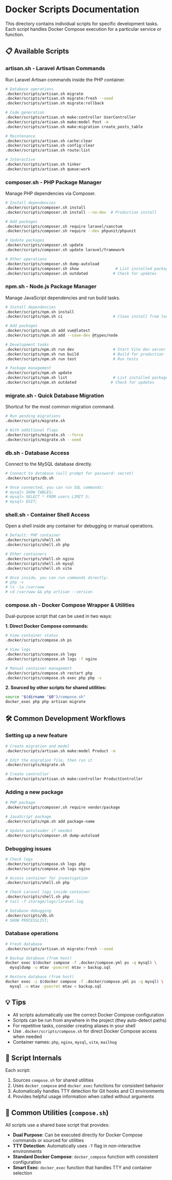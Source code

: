 # Docker Scripts Documentation

This directory contains individual scripts for specific development tasks. Each script handles Docker Compose execution for a particular service or function.

## 📋 Available Scripts

### artisan.sh - Laravel Artisan Commands

Run Laravel Artisan commands inside the PHP container.

```bash
# Database operations
.docker/scripts/artisan.sh migrate
.docker/scripts/artisan.sh migrate:fresh --seed
.docker/scripts/artisan.sh migrate:rollback

# Code generation
.docker/scripts/artisan.sh make:controller UserController
.docker/scripts/artisan.sh make:model Post -m
.docker/scripts/artisan.sh make:migration create_posts_table

# Maintenance
.docker/scripts/artisan.sh cache:clear
.docker/scripts/artisan.sh config:clear
.docker/scripts/artisan.sh route:list

# Interactive
.docker/scripts/artisan.sh tinker
.docker/scripts/artisan.sh queue:work
```

### composer.sh - PHP Package Manager

Manage PHP dependencies via Composer.

```bash
# Install dependencies
.docker/scripts/composer.sh install
.docker/scripts/composer.sh install --no-dev  # Production install

# Add packages
.docker/scripts/composer.sh require laravel/sanctum
.docker/scripts/composer.sh require --dev phpunit/phpunit

# Update packages
.docker/scripts/composer.sh update
.docker/scripts/composer.sh update laravel/framework

# Other operations
.docker/scripts/composer.sh dump-autoload
.docker/scripts/composer.sh show                # List installed packages
.docker/scripts/composer.sh outdated           # Check for updates
```

### npm.sh - Node.js Package Manager

Manage JavaScript dependencies and run build tasks.

```bash
# Install dependencies
.docker/scripts/npm.sh install
.docker/scripts/npm.sh ci                      # Clean install from lockfile

# Add packages
.docker/scripts/npm.sh add vue@latest
.docker/scripts/npm.sh add --save-dev @types/node

# Development tasks
.docker/scripts/npm.sh run dev                 # Start Vite dev server
.docker/scripts/npm.sh run build               # Build for production
.docker/scripts/npm.sh run test                # Run tests

# Package management
.docker/scripts/npm.sh update
.docker/scripts/npm.sh list                    # List installed packages
.docker/scripts/npm.sh outdated               # Check for updates
```

### migrate.sh - Quick Database Migration

Shortcut for the most common migration command.

```bash
# Run pending migrations
.docker/scripts/migrate.sh

# With additional flags
.docker/scripts/migrate.sh --force
.docker/scripts/migrate.sh --seed
```

### db.sh - Database Access

Connect to the MySQL database directly.

```bash
# Connect to database (will prompt for password: secret)
.docker/scripts/db.sh

# Once connected, you can run SQL commands:
# mysql> SHOW TABLES;
# mysql> SELECT * FROM users LIMIT 5;
# mysql> EXIT;
```

### shell.sh - Container Shell Access

Open a shell inside any container for debugging or manual operations.

```bash
# Default: PHP container
.docker/scripts/shell.sh
.docker/scripts/shell.sh php

# Other containers
.docker/scripts/shell.sh nginx
.docker/scripts/shell.sh mysql
.docker/scripts/shell.sh vite

# Once inside, you can run commands directly:
# php -v
# ls -la /var/www
# cd /var/www && php artisan --version
```

### compose.sh - Docker Compose Wrapper & Utilities

Dual-purpose script that can be used in two ways:

**1. Direct Docker Compose commands:**

```bash
# View container status
.docker/scripts/compose.sh ps

# View logs
.docker/scripts/compose.sh logs
.docker/scripts/compose.sh logs -f nginx

# Manual container management
.docker/scripts/compose.sh restart php
.docker/scripts/compose.sh exec php php -v
```

**2. Sourced by other scripts for shared utilities:**

```bash
source "$(dirname "$0")/compose.sh"
docker_exec php php artisan migrate
```

## 🛠️ Common Development Workflows

### Setting up a new feature

```bash
# Create migration and model
.docker/scripts/artisan.sh make:model Product -m

# Edit the migration file, then run it
.docker/scripts/migrate.sh

# Create controller
.docker/scripts/artisan.sh make:controller ProductController
```

### Adding a new package

```bash
# PHP package
.docker/scripts/composer.sh require vendor/package

# JavaScript package
.docker/scripts/npm.sh add package-name

# Update autoloader if needed
.docker/scripts/composer.sh dump-autoload
```

### Debugging issues

```bash
# Check logs
.docker/scripts/compose.sh logs php
.docker/scripts/compose.sh logs nginx

# Access container for investigation
.docker/scripts/shell.sh php

# Check Laravel logs inside container
.docker/scripts/shell.sh php
# tail -f storage/logs/laravel.log

# Database debugging
.docker/scripts/db.sh
# SHOW PROCESSLIST;
```

### Database operations

```bash
# Fresh database
.docker/scripts/artisan.sh migrate:fresh --seed

# Backup database (from host)
docker exec $(docker compose -f .docker/compose.yml ps -q mysql) \
  mysqldump -u mtav -psecret mtav > backup.sql

# Restore database (from host)
docker exec -i $(docker compose -f .docker/compose.yml ps -q mysql) \
  mysql -u mtav -psecret mtav < backup.sql
```

## 💡 Tips

- All scripts automatically use the correct Docker Compose configuration
- Scripts can be run from anywhere in the project (they auto-detect paths)
- For repetitive tasks, consider creating aliases in your shell
- Use `.docker/scripts/compose.sh` for direct Docker Compose access when needed
- Container names: `php`, `nginx`, `mysql`, `vite`, `mailhog`

## 🔧 Script Internals

Each script:

1. Sources `compose.sh` for shared utilities
2. Uses `docker_compose` and `docker_exec` functions for consistent behavior
3. Automatically handles TTY detection for Git hooks and CI environments
4. Provides helpful usage information when called without arguments

## 🔧 Common Utilities (`compose.sh`)

All scripts use a shared base script that provides:

- **Dual Purpose**: Can be executed directly for Docker Compose commands or sourced for utilities
- **TTY Detection**: Automatically uses `-T` flag in non-interactive environments
- **Standard Docker Compose**: `docker_compose` function with consistent configuration
- **Smart Exec**: `docker_exec` function that handles TTY and container selection

